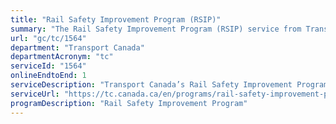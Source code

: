 ```yaml
---
title: "Rail Safety Improvement Program (RSIP)"
summary: "The Rail Safety Improvement Program (RSIP) service from Transport Canada is available end-to-end online, according to the GC Service Inventory."
url: "gc/tc/1564"
department: "Transport Canada"
departmentAcronym: "tc"
serviceId: "1564"
onlineEndtoEnd: 1
serviceDescription: "Transport Canada’s Rail Safety Improvement Program provides federal funding in the form of grants or contributions to increase safety at grade crossings and along rail lines, and increase public confidence in Canada’s rail transportation system. RSIP funds projects designed to improve rail safety through investment in infrastructure, technologies, research and closure of unsafe rail crossings, as well as public education and awareness."
serviceUrl: "https://tc.canada.ca/en/programs/rail-safety-improvement-program"
programDescription: "Rail Safety Improvement Program"
---
```

